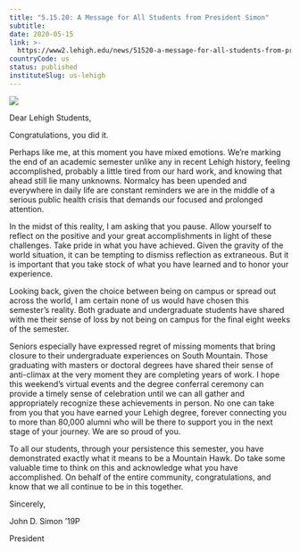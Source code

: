 ```yaml
---
title: "5.15.20: A Message for All Students from President Simon"
subtitle: 
date: 2020-05-15
link: >-
  https://www2.lehigh.edu/news/51520-a-message-for-all-students-from-president-simon
countryCode: us
status: published
instituteSlug: us-lehigh
---
```

![](http://www2.lehigh.edu/sites/www2/files/2020-05/91028383_10157483494709864_8338082459996389376_o.jpg)

Dear Lehigh Students,

Congratulations, you did it.

Perhaps like me, at this moment you have mixed emotions. We’re marking the end of an academic semester unlike any in recent Lehigh history, feeling accomplished, probably a little tired from our hard work, and knowing that ahead still lie many unknowns. Normalcy has been upended and everywhere in daily life are constant reminders we are in the middle of a serious public health crisis that demands our focused and prolonged attention.

In the midst of this reality, I am asking that you pause. Allow yourself to reflect on the positive and your great accomplishments in light of these challenges. Take pride in what you have achieved. Given the gravity of the world situation, it can be tempting to dismiss reflection as extraneous. But it is important that you take stock of what you have learned and to honor your experience.

Looking back, given the choice between being on campus or spread out across the world, I am certain none of us would have chosen this semester’s reality. Both graduate and undergraduate students have shared with me their sense of loss by not being on campus for the final eight weeks of the semester.

Seniors especially have expressed regret of missing moments that bring closure to their undergraduate experiences on South Mountain. Those graduating with masters or doctoral degrees have shared their sense of anti-climax at the very moment they are completing years of work. I hope this weekend’s virtual events and the degree conferral ceremony can provide a timely sense of celebration until we can all gather and appropriately recognize these achievements in person. No one can take from you that you have earned your Lehigh degree, forever connecting you to more than 80,000 alumni who will be there to support you in the next stage of your journey. We are so proud of you.

To all our students, through your persistence this semester, you have demonstrated exactly what it means to be a Mountain Hawk. Do take some valuable time to think on this and acknowledge what you have accomplished. On behalf of the entire community, congratulations, and know that we all continue to be in this together.

Sincerely,

John D. Simon ’19P

President